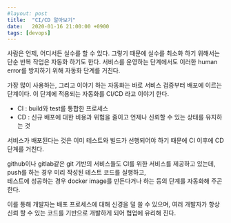 ```yaml
---
#layout: post
title:  "CI/CD 알아보기"
date:   2020-01-16 21:00:00 +0900
tags: [devops]
---
```


사람은 언제, 어디서든 실수를 할 수 있다. 그렇기 때문에 실수를 최소화 하기 위해서는 단순 반복 작업은 자동화 하기도 한다.
서비스를 운영하는 단계에서도 이러한 human error를 방지하기 위해 자동화 단계를 거친다.

가장 많이 사용하는, 그리고 이야기 하는 자동화는 바로 서비스 검증부터 배포에 이르는 단계이다.
이 단계에 적용되는 자동화를 CI/CD 라고 이야기 한다.

- CI : build와 test를 통합한 프로세스
- CD : 신규 배포에 대한 비용과 위험을 줄이고 언제나 신뢰할 수 있는 상태를 유지하는 것

서비스가 배포된다는 것은 이미 테스트와 빌드가 선행되어야 하기 때문에 CI 이후에 CD 단계를 거친다.

github이나 gitlab같은 git 기반의 서비스들도 CI를 위한 서비스를 제공하고 있는데,  
push를 하는 경우 미리 작성된 테스트 코드를 실행하고,  
테스트에 성공하는 경우 docker image를 만든다거나 하는 등의 단계를 자동화해 주곤 한다.

이를 통해 개발자는 배포 프로세스에 대해 신경을 덜 쓸 수 있으며,
여러 개발자가 항상 신뢰 할 수 있는 코드를 기반으로 개발하게 되어 협업에 유리해 진다.   
